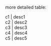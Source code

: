 more detailed table:

c1  |   desc1  
c2  |   desc2  
c3  |   desc3  
c4  |   desc4  
c5  |   desc5  
